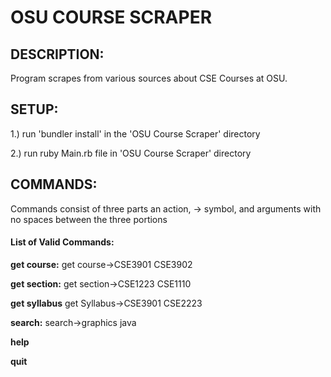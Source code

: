 # OSU COURSE SCRAPER

## DESCRIPTION:
Program scrapes from various sources about CSE Courses at OSU.

## SETUP:
1.) run 'bundler install' in the 'OSU Course Scraper' directory

2.) run ruby Main.rb file in 'OSU Course Scraper' directory

## COMMANDS: 
Commands consist of three parts an action, -> symbol, and arguments with no spaces between the three portions

####  List of Valid Commands:
  
  **get course:** get course->CSE3901 CSE3902
  
  **get section:** get section->CSE1223 CSE1110
  
  **get syllabus** get Syllabus->CSE3901 CSE2223
  
  **search:** search->graphics java
  
  **help**
  
  **quit**
